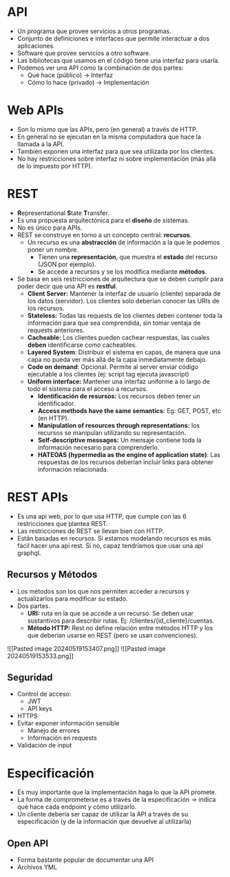 # API

- Un programa que provee servicios a otros programas.
- Conjunto de definiciones e interfaces que permite interactuar a dos aplicaciones.
- Software que provee servicios a otro software.
- Las bibliotecas que usamos en el código tiene una interfaz para usarla.
- Podemos ver una API como la combinación de dos partes:
	- Qué hace (público) -> Interfaz
	- Cómo lo hace (privado) -> Implementación
# Web APIs
- Son lo mismo que las APIs, pero (en general) a través de HTTP.
- En general no se ejecutan en la misma computadora que hace la llamada a la API.
- También exponen una interfaz para que sea utilizada por los clientes.
- No hay restricciones sobre interfaz ni sobre implementación (más allá de lo impuesto por HTTP).
# REST

- **R**epresentational **S**tate **T**ransfer.
- Es una propuesta arquitectónica para el **diseño** de sistemas.
- No es único para APIs.
- REST se construye en torno a un concepto central: **recursos**.
	- Un recurso es una **abstracción** de información a la que le podemos poner un nombre.
		- Tienen una **representación**, que muestra el **estado** del recurso (JSON por ejemplo).
		- Se accede a recursos y se los modifica mediante **métodos.**
- Se basa en seis restricciones de arquitectura que se deben cumplir para poder decir que una API es **restful**.
	- **Client Server:** Mantener la interfaz de usuario (cliente) separada de los datos (servidor). Los clientes solo deberían conocer las URIs de los recursos.
	- **Stateless:** Todas las requests de los clientes deben contener toda la información para que sea comprendida, sin tomar ventaja de requests anteriores.
	- **Cacheable:** Los clientes pueden cachear respuestas, las cuales **deben** identificarse como cacheables.
	- **Layered System**: Distribuir el sistema en capas, de manera que una capa no pueda ver más allá de la capa inmediatamente debajo.
	- **Code on demand**: Opcional. Permite al server enviar código ejecutable a los clientes (ej: script tag ejecuta javascript)
	- **Uniform interface:** Mantener una interfaz uniforme a lo largo de todo el sistema para el acceso a recursos.
		- **Identificación de resursos:** Los recursos deben tener un identificador.
		- **Access methods have the same semantics:** Eg: GET, POST, etc (en HTTP).
		- **Manipulation of resources through representations:** los recursos se manipulan utilizando su representación.
		- **Self-descriptive messages:** Un mensaje contiene toda la información necesario para comprenderlo.
		- **HATEOAS (hypermedia as the engine of application state)**: Las respuestas de los recursos deberían incluir links para obtener información relacionada.
# REST APIs
- Es una api web, por lo que usa HTTP, que cumple con las 6 restricciones que plantea REST.
- Las restricciones de REST se llevan bien con HTTP.
- Están basadas en recursos. Si estamos modelando recursos es más fácil hacer una api rest. Si no, capaz tendríamos que usar una api graphql.

## Recursos y Métodos

- Los métodos son los que nos permiten acceder a recursos y actualizarlos para modificar su estado.
- Dos partes.
	- **URI:** ruta en la que se accede a un recurso. Se deben usar sustantivos para describir rutas. Ej: /clientes/{id_cliente}/cuentas.
	- **Método HTTP:** Rest no define relación entre métodos HTTP y los que deberían usarse en REST (pero se usan convenciones).

![[Pasted image 20240519153407.png]]
![[Pasted image 20240519153533.png]]
## Seguridad
- Control de acceso:
	- JWT
	- API keys
- HTTPS
- Evitar exponer información sensible
	- Manejo de errores
	- Información en requests
- Validación de input
# Especificación
- Es muy importante que la implementación haga lo que la API promete.
- La forma de comprometerse es a través de la especificación -> indica qué hace cada endpoint y cómo utilizarlo.
- Un cliente debería ser capaz de utilizar la API a través de su especificación (y de la información que devuelve al utilizarla)

## Open API
- Forma bastante popular de documentar una API
- Archivos YML